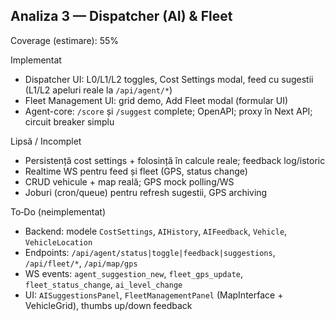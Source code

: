 ## Analiza 3 — Dispatcher (AI) & Fleet

Coverage (estimare): 55%

Implementat
- Dispatcher UI: L0/L1/L2 toggles, Cost Settings modal, feed cu sugestii (L1/L2 apeluri reale la `/api/agent/*`)
- Fleet Management UI: grid demo, Add Fleet modal (formular UI)
- Agent-core: `/score` și `/suggest` complete; OpenAPI; proxy în Next API; circuit breaker simplu

Lipsă / Incomplet
- Persistență cost settings + folosință în calcule reale; feedback log/istoric
- Realtime WS pentru feed și fleet (GPS, status change)
- CRUD vehicule + map reală; GPS mock polling/WS
- Joburi (cron/queue) pentru refresh sugestii, GPS archiving

To‑Do (neimplementat)
- Backend: modele `CostSettings`, `AIHistory`, `AIFeedback`, `Vehicle`, `VehicleLocation`
- Endpoints: `/api/agent/status|toggle|feedback|suggestions`, `/api/fleet/*`, `/api/map/gps`
- WS events: `agent_suggestion_new`, `fleet_gps_update`, `fleet_status_change`, `ai_level_change`
- UI: `AISuggestionsPanel`, `FleetManagementPanel` (MapInterface + VehicleGrid), thumbs up/down feedback

